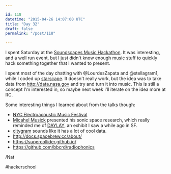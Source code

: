 ```yaml
---

id: 118
datetime: "2015-04-26 14:07:00 UTC"
title: "Day 32"
draft: false
permalink: "/post/118"

---
```


I spent Saturday at the [Soundscapes Music Hackathon](https://monthlymusichackathon.org/post/115585146087/soundscapes). It was interesting, and a well run event, but I just didn't know enough music stuff to quickly hack something together that I wanted to present.

I spent most of the day chatting with @LourdesZapata and @stellagram1, while I coded up [starscape](https://github.com/icco/starscape/blob/gh-pages/index.html). It doesn't really work, but the idea was to take data from http://data.nasa.gov and try and turn it into music. This is still a concept I'm interested in, so maybe next week I'll iterate on the idea more at RC.

Some interesting things I learned about from the talks though:

 - [NYC Electroacoustic Music Festival](https://nycemf.org/)
 - [Micahel Musick](http://michaelmusick.com/) presented his sonic space research, which really reminded me of [DAYLAY](https://web.archive.org/web/20231207142508/https://www.exploratorium.edu/visit/outdoor-gallery/daylay), an exhibit I saw a while ago in SF.
 - [citygram](http://steinhardt.nyu.edu/marl/research/citygram) sounds like it has a lot of cool data.
 - http://docs.spacebrew.cc/about/
 - https://supercollider.github.io/
 - https://github.com/bbcrd/radiophonics

/Nat

#hackerschool

